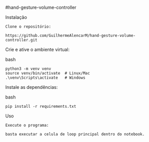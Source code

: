 #hand-gesture-volume-controller

Instalação

    Clone o repositório:

    https://github.com/GuilhermeAlencarM/hand-gesture-volume-controller.git



Crie e ative o ambiente virtual:

bash

    python3 -m venv venv
    source venv/bin/activate  # Linux/Mac
    .\venv\Scripts\activate   # Windows

Instale as dependências:

bash

    pip install -r requirements.txt

Uso

    Execute o programa:

    basta executar a celula de loop principal dentro do notebook.


